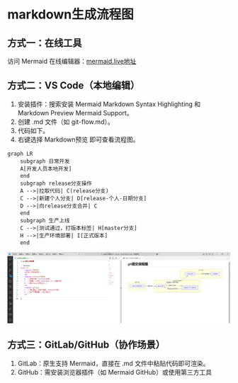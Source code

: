 # markdown生成流程图

## 方式一：在线工具

访问 Mermaid 在线编辑器：[mermaid.live地址](https://mermaid.live)

## 方式二：VS Code（本地编辑）

1. 安装插件：搜索安装 Mermaid Markdown Syntax Highlighting 和 Markdown Preview Mermaid Support。
2. 创建 .md 文件（如 git-flow.md）。
3. 代码如下。
4. 右键选择 Markdown预览 即可查看流程图。

```mermaid
graph LR
    subgraph 日常开发
    A[开发人员本地开发]
    end
    subgraph release分支操作
    A -->|拉取代码| C(release分支)
    C -->|新建个人分支| D[release-个人-日期分支]
    D -->|向release分支合并| C
    end
    subgraph 生产上线
    C -->|测试通过，打版本标签| H[master分支]
    H -->|生产环境部署| I[正式版本]
    end
```

![markdown生成流程图](./images/Markdown生成流程图.png)

## 方式三：GitLab/GitHub（协作场景）

1. GitLab：原生支持 Mermaid，直接在 .md 文件中粘贴代码即可渲染。
2. GitHub：需安装浏览器插件（如 Mermaid GitHub）或使用第三方工具